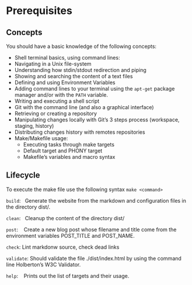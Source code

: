 # Prerequisites

## Concepts

You should have a basic knowledge of the following concepts:

- Shell terminal basics, using command lines:
- Navigating in a Unix file-system
- Understanding how stdin/stdout redirection and piping
- Showing and searching the content of a text files
- Defining and using Environment Variables
- Adding command lines to your terminal using the `apt-get` package manager
and/or with the `PATH` variable.
- Writing and executing a shell script
- Git with the command line (and also a graphical interface)
- Retrieving or creating a repository
- Manipulating changes locally with Git’s 3 steps process (workspace, staging, history)
- Distributing changes history with remotes repositories
- Make/Makefile usage:
  - Executing tasks through make targets
  - Default target and PHONY target
  - Makefile’s variables and macro syntax

## Lifecycle

To execute the make file use the following syntax `make <command>`

`build`:   Generate the website from the markdown and configuration files
 in the directory dist/.

`clean`:   Cleanup the content of the directory dist/

`post`:    Create a new blog post whose filename and title come from the
 environment variables POST_TITLE and POST_NAME.

 `check`:    Lint markdonw source, check dead links

 `validate`: Should validate the file ./dist/index.html by using the command
  line Holberton’s W3C Validator.

`help`:    Prints out the list of targets and their usage.
